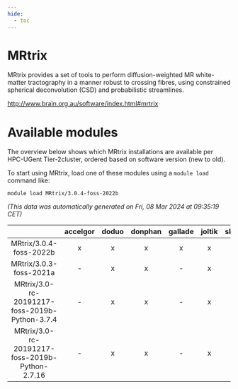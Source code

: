 ```yaml
---
hide:
  - toc
---
```


MRtrix
======


MRtrix provides a set of tools to perform diffusion-weighted MR white-matter tractography in a manner robust to crossing fibres, using constrained spherical deconvolution (CSD) and probabilistic streamlines.

http://www.brain.org.au/software/index.html#mrtrix
# Available modules


The overview below shows which MRtrix installations are available per HPC-UGent Tier-2cluster, ordered based on software version (new to old).

To start using MRtrix, load one of these modules using a `module load` command like:

```shell
module load MRtrix/3.0.4-foss-2022b
```

*(This data was automatically generated on Fri, 08 Mar 2024 at 09:35:19 CET)*  

| |accelgor|doduo|donphan|gallade|joltik|skitty|
| :---: | :---: | :---: | :---: | :---: | :---: | :---: |
|MRtrix/3.0.4-foss-2022b|x|x|x|x|x|x|
|MRtrix/3.0.3-foss-2021a|-|x|x|-|x|x|
|MRtrix/3.0-rc-20191217-foss-2019b-Python-3.7.4|-|x|x|-|x|x|
|MRtrix/3.0-rc-20191217-foss-2019b-Python-2.7.16|-|x|x|-|x|x|
